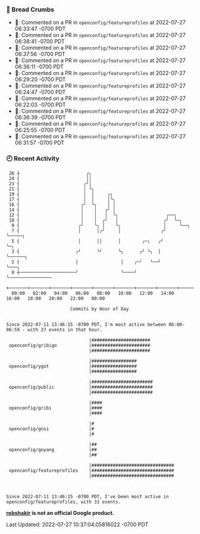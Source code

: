### 🍞 Bread Crumbs

 * 💬: Commented on a PR in  `openconfig/featureprofiles` at 2022-07-27 06:33:47 -0700 PDT
 * 💬: Commented on a PR in  `openconfig/featureprofiles` at 2022-07-27 06:38:41 -0700 PDT
 * 💬: Commented on a PR in  `openconfig/featureprofiles` at 2022-07-27 06:37:56 -0700 PDT
 * 💬: Commented on a PR in  `openconfig/featureprofiles` at 2022-07-27 06:36:11 -0700 PDT
 * 💬: Commented on a PR in  `openconfig/featureprofiles` at 2022-07-27 06:29:20 -0700 PDT
 * 💬: Commented on a PR in  `openconfig/featureprofiles` at 2022-07-27 06:24:47 -0700 PDT
 * 💬: Commented on a PR in  `openconfig/featureprofiles` at 2022-07-27 06:22:03 -0700 PDT
 * 💬: Commented on a PR in  `openconfig/featureprofiles` at 2022-07-27 06:36:39 -0700 PDT
 * 💬: Commented on a PR in  `openconfig/featureprofiles` at 2022-07-27 06:25:55 -0700 PDT
 * 💬: Commented on a PR in  `openconfig/featureprofiles` at 2022-07-27 06:31:57 -0700 PDT

### 🕘 Recent Activity
```
 26 ┼                         ╭╮
 24 ┤                         ││
 23 ┤                        ╭╯│
 21 ┤                        │ ╰╮
 19 ┤                        │  │     ╭╮
 17 ┤                        │  │     │╰╮
 16 ┤                       ╭╯  ╰╮    │ │
 14 ┤                       │    │   ╭╯ │
 12 ┤                       │    │   │  ╰╮                  ╭──╮
 10 ┤                       │    │  ╭╯   │                 ╭╯  ╰─╮
  9 ┤                      ╭╯    ╰╮ │    ╰╮                │     ╰──╮
  7 ┤                      │      │╭╯     │               ╭╯        ╰─────╮
  5 ┤                      │      ││      │        ╭─╮   ╭╯               ╰─╮
  3 ┤                     ╭╯      ╰╯      ╰╮      ╭╯ ╰╮  │                  ╰──────╮
  2 ┤                     │                │    ╭─╯   ╰──╯                         ╰───╮
  0 ┼─────────────────────╯                ╰────╯                                      ╰────────────────
    +───────+───────+───────+───────+───────+───────+───────+───────+───────+───────+───────+───────+────
  00:00   02:00   04:00   06:00   08:00   10:00   12:00   14:00   16:00   18:00   20:00   22:00   00:00   

						Commits by Hour of Day


Since 2022-07-11 13:46:15 -0700 PDT, I'm most active between 06:00-06:59 - with 27 events in that hour.

```



```
                               |######################
 openconfig/gribigo            |######################
                               |######################

                               |#################
 openconfig/ygot               |#################
                               |#################

                               |#######################
 openconfig/public             |#######################
                               |#######################

                               |####
 openconfig/gribi              |####
                               |####

                               |#
 openconfig/gnsi               |#
                               |#

                               |##
 openconfig/goyang             |##
                               |##

                               |###############################
 openconfig/featureprofiles    |###############################
                               |###############################



Since 2022-07-11 13:46:15 -0700 PDT, I've been most active in openconfig/featureprofiles, with 31 events.

```
**[robshakir](mailto:robjs@google.com) is not an official Google product.**  


Last Updated: 2022-07-27 10:37:04.05816022 -0700 PDT

